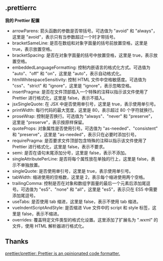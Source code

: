 ## .prettierrc

**我的 Prettier 配置**

- arrowParens: 箭头函数的参数是否带括号。可选值为 "avoid" 和 "always"，这里是 "avoid"，表示只有当参数超过一个时才带括号。
- bracketSameLine: 是否在数组和对象字面量的括号前放置空格，这里是 true，表示放置空格。
- bracketSpacing: 是否在对象字面量的括号中放置空格，这里是 true，表示放置空格。
- embeddedLanguageFormatting: 控制内嵌语言的格式化方式。可选值为 "auto"、"off" 和 "on"，这里是 "auto"，表示自动格式化。
- htmlWhitespaceSensitivity: 控制 HTML 文件中空格敏感度。可选值为 "css"、"strict" 和 "ignore"，这里是 "ignore"，表示忽略空格。
- insertPragma: 是否在文件顶部插入一个特殊的注释以指示该文件使用了 Prettier 进行格式化，这里是 false，表示不插入。
- jsxSingleQuote: 在 JSX 中是否使用单引号，这里是 true，表示使用单引号。
- printWidth: 每行代码的最大宽度，这里是 80，表示超过 80 个字符就换行。
- proseWrap: 控制是否换行。可选值为 "always"、"never" 和 "preserve"，这里是 "preserve"，表示按原样保留。
- quoteProps: 对象属性是否使用引号。可选值为 "as-needed"、"consistent" 和 "preserve"，这里是 "as-needed"，表示只在必要时添加引号。
- requirePragma: 是否要求文件顶部包含特殊的注释以指示该文件使用了 Prettier 进行格式化，这里是 false，表示不要求。
- semi: 是否在语句末尾添加分号，这里是 false，表示不添加。
- singleAttributePerLine: 是否将每个属性放在单独的行上，这里是 false，表示不单独放置。
- singleQuote: 是否使用单引号，这里是 true，表示使用单引号。
- tabWidth: 缩进使用的空格数，这里是 2，表示每个缩进使用两个空格。
- trailingComma: 控制是否在对象和数组字面量的最后一个元素后添加尾逗号。可选值为 "es5"、"none" 和 "all"，这里是 "es5"，表示只在 ES5 中需要添加尾逗号。
- useTabs: 是否使用 tab 缩进，这里是 false，表示不使用 tab 缩进。
- vueIndentScriptAndStyle: 是否缩进 Vue 文件中的 script 和 style 标签，这里是 false，表示不缩进。
- overrides: 覆盖特定文件类型的格式化设置。这里添加了扩展名为 ".wxml" 的文件，使用 HTML 解析器进行格式化。

## Thanks

[prettier/prettier: Prettier is an opinionated code formatter.](https://github.com/prettier/prettier)
